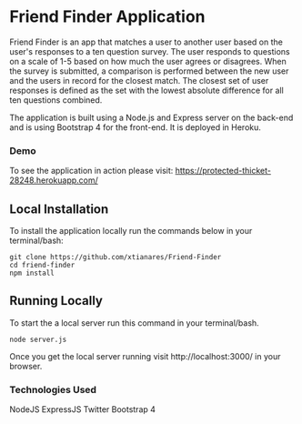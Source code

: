 # Friend Finder Application
Friend Finder is an app that matches a user to another user based on the user's responses to a ten question survey. The user responds to questions on a scale of 1-5 based on how much the user agrees or disagrees. When the survey is submitted, a comparison is performed between the new user and the users in record for the closest match. The closest set of user responses is defined as the set with the lowest absolute difference for all ten questions combined.

The application is built using a Node.js and Express server on the back-end and is using Bootstrap 4 for the front-end. It is deployed in Heroku.

### Demo
To see the application in action please visit: https://protected-thicket-28248.herokuapp.com/

## Local Installation

To install the application locally run the commands below in your terminal/bash:

```
git clone https://github.com/xtianares/Friend-Finder
cd friend-finder
npm install
```

## Running Locally
To start the a local server run this command in your terminal/bash.

```
node server.js
```

Once you get the local server running visit http://localhost:3000/ in your browser.

### Technologies Used
NodeJS
ExpressJS
Twitter Bootstrap 4
